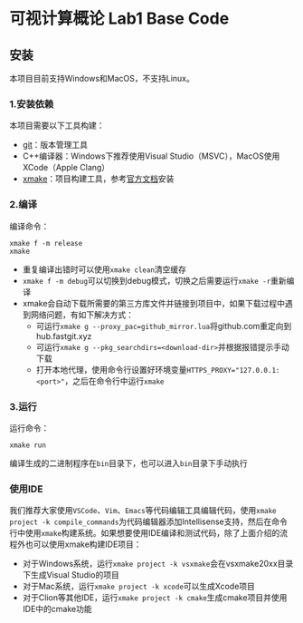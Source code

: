 # 可视计算概论 Lab1 Base Code

## 安装

本项目目前支持Windows和MacOS，不支持Linux。

### 1.安装依赖

本项目需要以下工具构建：

* [git](http://git-scm.com/)：版本管理工具
* C++编译器：Windows下推荐使用Visual Studio（MSVC），MacOS使用XCode（Apple Clang）
* [xmake](https://xmake.io/#/)：项目构建工具，参考[官方文档](https://xmake.io/#/guide/installation)安装

### 2.编译

编译命令：
```
xmake f -m release
xmake
```
* 重复编译出错时可以使用`xmake clean`清空缓存
* `xmake f -m debug`可以切换到debug模式，切换之后需要运行`xmake -r`重新编译
* xmake会自动下载所需要的第三方库文件并链接到项目中，如果下载过程中遇到网络问题，有如下解决方式：
  - 可运行`xmake g --proxy_pac=github_mirror.lua`将github.com重定向到hub.fastgit.xyz
  - 可运行`xmake g --pkg_searchdirs=<download-dir>`并根据报错提示手动下载
  - 打开本地代理，使用命令行设置好环境变量`HTTPS_PROXY="127.0.0.1:<port>"`，之后在命令行中运行`xmake`

### 3.运行

运行命令：
```
xmake run
```
编译生成的二进制程序在`bin`目录下，也可以进入`bin`目录下手动执行

### 使用IDE

我们推荐大家使用`VSCode`、`Vim`、`Emacs`等代码编辑工具编辑代码，使用`xmake project -k compile_commands`为代码编辑器添加Intellisense支持，然后在命令行中使用`xmake`构建系统。如果想要使用IDE编译和测试代码，除了上面介绍的流程外也可以使用xmake构建IDE项目：
* 对于Windows系统，运行`xmake project -k vsxmake`会在vsxmake20xx目录下生成Visual Studio的项目
* 对于Mac系统，运行`xmake project -k xcode`可以生成Xcode项目
* 对于Clion等其他IDE，运行`xmake project -k cmake`生成cmake项目并使用IDE中的cmake功能
